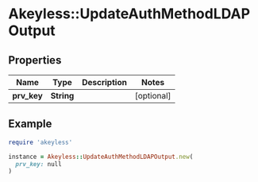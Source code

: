 # Akeyless::UpdateAuthMethodLDAPOutput

## Properties

| Name | Type | Description | Notes |
| ---- | ---- | ----------- | ----- |
| **prv_key** | **String** |  | [optional] |

## Example

```ruby
require 'akeyless'

instance = Akeyless::UpdateAuthMethodLDAPOutput.new(
  prv_key: null
)
```


